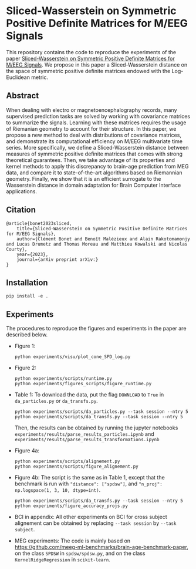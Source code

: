 # Sliced-Wasserstein on Symmetric Positive Definite Matrices for M/EEG Signals

This repository contains the code to reproduce the experiments of the paper [Sliced-Wasserstein on Symmetric Positive Definite Matrices for M/EEG Signals](https://arxiv.org/abs/). We propose in this paper a Sliced-Wasserstein distance on the space of symmetric positive definite matrices endowed with the Log-Euclidean metric.

## Abstract 

When dealing with electro or magnetoencephalography records, many supervised prediction tasks are solved by working with covariance matrices to summarize the signals. Learning with these matrices requires the usage of Riemanian geometry to account for their structure. In this paper, we propose a new method to deal with distributions of covariance matrices, and demonstrate its computational efficiency on M/EEG multivariate time series. More specifically, we define a Sliced-Wasserstein distance between measures of symmetric positive definite matrices that comes with strong theoretical guarantees. Then, we take advantage of its properties and kernel methods to apply this discrepancy to brain-age prediction from MEG data, and compare it to state-of-the-art algorithms based on Riemannian geometry. Finally, we show that it is an efficient surrogate to the Wasserstein distance in domain adaptation for Brain Computer Interface applications.

## Citation

```
@article{bonet2023sliced,
    title={Sliced-Wasserstein on Symmetric Positive Definite Matrices for M/EEG Signals},
    author={Clément Bonet and Benoît Malézieux and Alain Rakotomamonjy and Lucas Drumetz and Thomas Moreau and Matthieu Kowalski and Nicolas Courty},
    year={2023},
    journal={arXiv preprint arXiv:}
}
```

## Installation

```
pip install -e .
```

## Experiments

The procedures to reproduce the figures and experiments in the paper are described below.

- Figure 1:
  ```
  python experiments/visu/plot_cone_SPD_log.py
  ```
- Figure 2:
  ```
  python experiments/scripts/runtime.py
  python experiments/figures_scripts/figure_runtime.py
  ```
- Table 1:
  To download the data, put the flag ```DOWNLOAD``` to ```True``` in ```da_particles.py``` or ```da_transfs.py```.
    
  ```
  python experiments/scripts/da_particles.py --task session --ntry 5
  python experiments/scripts/da_transfs.py --task session --ntry 5
  ```
  Then, the results can be obtained by running the jupyter notebooks `experiments/results/parse_results_particles.ipynb` and `experiments/results/parse_results_transformations.ipynb`
- Figure 4a:
  ```
  python experiments/scripts/alignement.py
  python experiments/scripts/figure_alignement.py
  ```
- Figure 4b:
  The script is the same as in Table 1, except that the benchmark is run with `"distance": ["spdsw"]`, and `"n_proj": np.logspace(1, 3, 10, dtype=int)`.

  ```
  python experiments/scripts/da_transfs.py --task session --ntry 5
  python experiments/figure_accuracy_projs.py
  ```

- BCI in appendix:
  All other experiments on BCI for cross subject alignement can be obtained by replacing `--task session` by `--task subject`.

- MEG experiments:
  The code is mainly based on https://github.com/meeg-ml-benchmarks/brain-age-benchmark-paper, on the class `SPDSW` in `spdsw/spdsw.py`, and on the class `KernelRidgeRegression` in `scikit-learn`.
